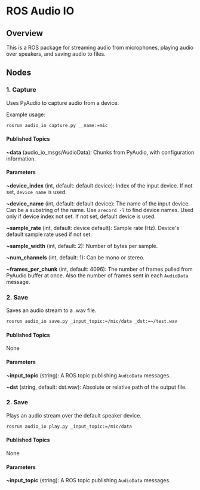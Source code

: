 ROS Audio IO
=================

## Overview

This is a ROS package for streaming audio from microphones, playing audio over speakers, and saving audio to files.

## Nodes

### 1. Capture

Uses PyAudio to capture audio from a device.

Example usage:

```bash
rosrun audio_io capture.py __name:=mic
```

#### Published Topics

**~data** (audio_io_msgs/AudioData): Chunks from PyAudio, with configuration information.

#### Parameters

**~device_index** (int, default: default device): Index of the input device. If not set, `device_name` is used.

**~device_name** (int, default: default device): The name of the input device. Can be a substring of the name. Use `arecord -l` to find device names. Used only if device index not set. If not set, default device is used.

**~sample_rate** (int, default: device default): Sample rate (Hz). Device's default sample rate used if not set.

**~sample_width** (int, default: 2): Number of bytes per sample.

**~num_channels** (int, default: 1): Can be mono or stereo.

**~frames_per_chunk** (int, default: 4096): The number of frames pulled from PyAudio buffer at once. Also the number of frames sent in each `AudioData` message.

### 2. Save

Saves an audio stream to a .wav file.

```bash
rosrun audio_io save.py _input_topic:=/mic/data _dst:=~/test.wav
```

#### Published Topics

None

#### Parameters

**~input_topic** (string): A ROS topic publishing `AudioData` messages.

**~dst** (string, default: dst.wav): Absolute or relative path of the output file.

### 2. Save

Plays an audio stream over the default speaker device.

```bash
rosrun audio_io play.py _input_topic:=/mic/data
```

#### Published Topics

None

#### Parameters

**~input_topic** (string): A ROS topic publishing `AudioData` messages.
